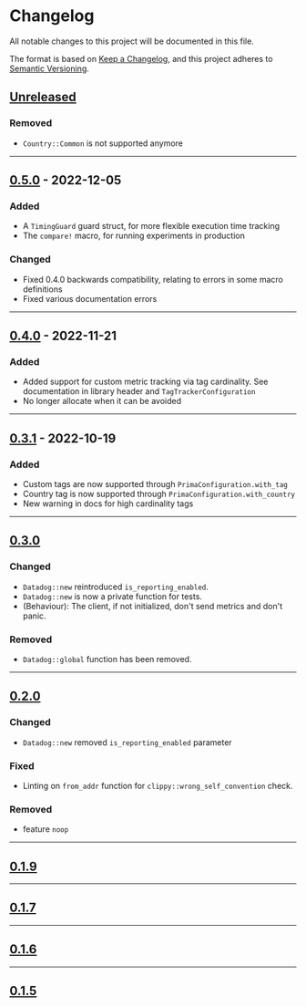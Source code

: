 # Changelog

All notable changes to this project will be documented in this file.

The format is based on [Keep a Changelog](https://keepachangelog.com/en/1.0.0/),
and this project adheres to [Semantic Versioning](https://semver.org/spec/v2.0.0.html).

## [Unreleased]

### Removed

- `Country::Common` is not supported anymore

---

## [0.5.0] - 2022-12-05

### Added

- A `TimingGuard` guard struct, for more flexible execution time tracking
- The `compare!` macro, for running experiments in production

### Changed

- Fixed 0.4.0 backwards compatibility, relating to errors in some macro definitions
- Fixed various documentation errors

---

## [0.4.0] - 2022-11-21

### Added

- Added support for custom metric tracking via tag cardinality. See documentation in library header and `TagTrackerConfiguration`
- No longer allocate when it can be avoided

---

## [0.3.1] - 2022-10-19

### Added

- Custom tags are now supported through `PrimaConfiguration.with_tag`
- Country tag is now supported through `PrimaConfiguration.with_country`
- New warning in docs for high cardinality tags

---

## [0.3.0]

### Changed

- `Datadog::new` reintroduced `is_reporting_enabled`.
- `Datadog::new` is now a private function for tests.
- (Behaviour): The client, if not initialized, don't send metrics and don't panic.

### Removed

- `Datadog::global` function has been removed.

---

## [0.2.0]

### Changed

- `Datadog::new` removed `is_reporting_enabled` parameter

### Fixed

- Linting on `from_addr` function for `clippy::wrong_self_convention` check.

### Removed

- feature `noop`

---

## [0.1.9]

---

## [0.1.7]

---

## [0.1.6]

---

## [0.1.5]

[Unreleased]: https://github.com/primait/prima_datadog.rs/compare/0.5.0...HEAD
[0.5.0]: https://github.com/primait/prima_datadog.rs/compare/0.4.0...0.5.0
[0.4.0]: https://github.com/primait/prima_datadog.rs/compare/0.3.1...0.4.0
[0.3.1]: https://github.com/primait/prima_datadog.rs/compare/0.3.0...0.3.1
[0.3.0]: https://github.com/primait/prima_datadog.rs/compare/0.2.0...0.3.0
[0.2.0]: https://github.com/primait/prima_datadog.rs/compare/0.1.9...0.2.0
[0.1.9]: https://github.com/primait/prima_datadog.rs/compare/0.1.7...0.1.9
[0.1.7]: https://github.com/primait/prima_datadog.rs/compare/0.1.6...0.1.7
[0.1.6]: https://github.com/primait/prima_datadog.rs/compare/0.1.5...0.1.6
[0.1.5]: https://github.com/primait/prima_datadog.rs/releases/tag/0.1.5
